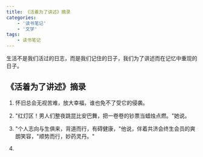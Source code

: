 ```yaml
---
title: 《活着为了讲述》摘录
categories:
    - '读书笔记'
    - '文学'
tags:
    - 读书笔记
---
```


生活不是我们活过的日志，而是我们记住的日子，我们为了讲述而在记忆中重现的日子。

<!--more-->

## 《活着为了讲述》摘录
1. 怀旧总会无视苦难，放大幸福，谁也免不了受它的侵袭。

2. "红灯区！男人们整夜跳昆比安巴舞，把一卷卷的钞票当蜡烛点燃。"她说。

3. "个人志向与生俱来，背道而行，有碍健康，"他说，伴着共济会终生会员的爽朗笑容，"顺势而行，妙药灵丹。"

4.
